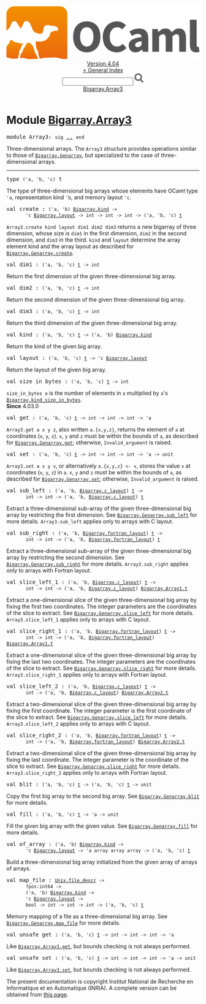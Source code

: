 <!-- ((! set title API !)) ((! set documentation !)) ((! set api !)) ((! set nobreadcrumb !)) -->
<div class="api"><header><nav class="toc brand"><a class="brand" href="https://ocaml.org/"><img src="colour-logo-gray.svg" class="svg" alt="OCaml"></a></nav><nav class="toc"><div class="toc_version"><a href="/docs" id="version-select">Version 4.04</a></div><a href="index.html">&lt; General Index</a><div class="api_search"><input type="text" name="apisearch" id="api_search" oninput="mySearch(false);" onkeypress="this.oninput();" onclick="this.oninput();" onpaste="this.oninput();">
<img src="search_icon.svg" alt="Search" class="svg" onclick="mySearch(false)"></div>
<div id="search_results"></div><div class="toc_title"><a href="#top">Bigarray.Array3</a></div><ul></ul></nav></header>

<h1>Module <a href="type_Bigarray.Array3.html">Bigarray.Array3</a></h1>

<pre><span class="keyword">module</span> Array3: <code class="code"><span class="keyword">sig</span></code> <a href="Bigarray.Array3.html">..</a> <code class="code"><span class="keyword">end</span></code></pre><div class="info module top">
Three-dimensional arrays. The <code class="code"><span class="constructor">Array3</span></code> structure provides operations
   similar to those of <a href="Bigarray.Genarray.html"><code class="code"><span class="constructor">Bigarray</span>.<span class="constructor">Genarray</span></code></a>, but specialized to the case
   of three-dimensional arrays.<br>
</div>
<hr width="100%">

<pre><span id="TYPEt"><span class="keyword">type</span> <code class="type">('a, 'b, 'c)</code> t</span> </pre>
<div class="info ">
The type of three-dimensional big arrays whose elements have
     OCaml type <code class="code"><span class="keywordsign">'</span>a</code>, representation kind <code class="code"><span class="keywordsign">'</span>b</code>, and memory layout <code class="code"><span class="keywordsign">'</span>c</code>.<br>
</div>


<pre><span id="VALcreate"><span class="keyword">val</span> create</span> : <code class="type">('a, 'b) <a href="Bigarray.html#TYPEkind">Bigarray.kind</a> -&gt;<br>       'c <a href="Bigarray.html#TYPElayout">Bigarray.layout</a> -&gt; int -&gt; int -&gt; int -&gt; ('a, 'b, 'c) <a href="Bigarray.Array3.html#TYPEt">t</a></code></pre><div class="info ">
<code class="code"><span class="constructor">Array3</span>.create&nbsp;kind&nbsp;layout&nbsp;dim1&nbsp;dim2&nbsp;dim3</code> returns a new bigarray of
     three dimension, whose size is <code class="code">dim1</code> in the first dimension,
     <code class="code">dim2</code> in the second dimension, and <code class="code">dim3</code> in the third.
     <code class="code">kind</code> and <code class="code">layout</code> determine the array element kind and
     the array layout as described for <a href="Bigarray.Genarray.html#VALcreate"><code class="code"><span class="constructor">Bigarray</span>.<span class="constructor">Genarray</span>.create</code></a>.<br>
</div>

<pre><span id="VALdim1"><span class="keyword">val</span> dim1</span> : <code class="type">('a, 'b, 'c) <a href="Bigarray.Array3.html#TYPEt">t</a> -&gt; int</code></pre><div class="info ">
Return the first dimension of the given three-dimensional big array.<br>
</div>

<pre><span id="VALdim2"><span class="keyword">val</span> dim2</span> : <code class="type">('a, 'b, 'c) <a href="Bigarray.Array3.html#TYPEt">t</a> -&gt; int</code></pre><div class="info ">
Return the second dimension of the given three-dimensional big array.<br>
</div>

<pre><span id="VALdim3"><span class="keyword">val</span> dim3</span> : <code class="type">('a, 'b, 'c) <a href="Bigarray.Array3.html#TYPEt">t</a> -&gt; int</code></pre><div class="info ">
Return the third dimension of the given three-dimensional big array.<br>
</div>

<pre><span id="VALkind"><span class="keyword">val</span> kind</span> : <code class="type">('a, 'b, 'c) <a href="Bigarray.Array3.html#TYPEt">t</a> -&gt; ('a, 'b) <a href="Bigarray.html#TYPEkind">Bigarray.kind</a></code></pre><div class="info ">
Return the kind of the given big array.<br>
</div>

<pre><span id="VALlayout"><span class="keyword">val</span> layout</span> : <code class="type">('a, 'b, 'c) <a href="Bigarray.Array3.html#TYPEt">t</a> -&gt; 'c <a href="Bigarray.html#TYPElayout">Bigarray.layout</a></code></pre><div class="info ">
Return the layout of the given big array.<br>
</div>

<pre><span id="VALsize_in_bytes"><span class="keyword">val</span> size_in_bytes</span> : <code class="type">('a, 'b, 'c) <a href="Bigarray.Array3.html#TYPEt">t</a> -&gt; int</code></pre><div class="info ">
<code class="code">size_in_bytes&nbsp;a</code> is the number of elements in <code class="code">a</code>
    multiplied by <code class="code">a</code>'s <a href="Bigarray.html#VALkind_size_in_bytes"><code class="code"><span class="constructor">Bigarray</span>.kind_size_in_bytes</code></a>.<br>
<b>Since</b> 4.03.0<br>
</div>

<pre><span id="VALget"><span class="keyword">val</span> get</span> : <code class="type">('a, 'b, 'c) <a href="Bigarray.Array3.html#TYPEt">t</a> -&gt; int -&gt; int -&gt; int -&gt; 'a</code></pre><div class="info ">
<code class="code"><span class="constructor">Array3</span>.get&nbsp;a&nbsp;x&nbsp;y&nbsp;z</code>, also written <code class="code">a.{x,y,z}</code>,
     returns the element of <code class="code">a</code> at coordinates (<code class="code">x</code>, <code class="code">y</code>, <code class="code">z</code>).
     <code class="code">x</code>, <code class="code">y</code> and <code class="code">z</code> must be within the bounds of <code class="code">a</code>,
     as described for <a href="Bigarray.Genarray.html#VALget"><code class="code"><span class="constructor">Bigarray</span>.<span class="constructor">Genarray</span>.get</code></a>;
     otherwise, <code class="code"><span class="constructor">Invalid_argument</span></code> is raised.<br>
</div>

<pre><span id="VALset"><span class="keyword">val</span> set</span> : <code class="type">('a, 'b, 'c) <a href="Bigarray.Array3.html#TYPEt">t</a> -&gt; int -&gt; int -&gt; int -&gt; 'a -&gt; unit</code></pre><div class="info ">
<code class="code"><span class="constructor">Array3</span>.set&nbsp;a&nbsp;x&nbsp;y&nbsp;v</code>, or alternatively <code class="code">a.{x,y,z}&nbsp;&lt;-&nbsp;v</code>,
     stores the value <code class="code">v</code> at coordinates (<code class="code">x</code>, <code class="code">y</code>, <code class="code">z</code>) in <code class="code">a</code>.
     <code class="code">x</code>, <code class="code">y</code> and <code class="code">z</code> must be within the bounds of <code class="code">a</code>,
     as described for <a href="Bigarray.Genarray.html#VALset"><code class="code"><span class="constructor">Bigarray</span>.<span class="constructor">Genarray</span>.set</code></a>;
     otherwise, <code class="code"><span class="constructor">Invalid_argument</span></code> is raised.<br>
</div>

<pre><span id="VALsub_left"><span class="keyword">val</span> sub_left</span> : <code class="type">('a, 'b, <a href="Bigarray.html#TYPEc_layout">Bigarray.c_layout</a>) <a href="Bigarray.Array3.html#TYPEt">t</a> -&gt;<br>       int -&gt; int -&gt; ('a, 'b, <a href="Bigarray.html#TYPEc_layout">Bigarray.c_layout</a>) <a href="Bigarray.Array3.html#TYPEt">t</a></code></pre><div class="info ">
Extract a three-dimensional sub-array of the given
     three-dimensional big array by restricting the first dimension.
     See <a href="Bigarray.Genarray.html#VALsub_left"><code class="code"><span class="constructor">Bigarray</span>.<span class="constructor">Genarray</span>.sub_left</code></a> for more details.  <code class="code"><span class="constructor">Array3</span>.sub_left</code>
     applies only to arrays with C layout.<br>
</div>

<pre><span id="VALsub_right"><span class="keyword">val</span> sub_right</span> : <code class="type">('a, 'b, <a href="Bigarray.html#TYPEfortran_layout">Bigarray.fortran_layout</a>) <a href="Bigarray.Array3.html#TYPEt">t</a> -&gt;<br>       int -&gt; int -&gt; ('a, 'b, <a href="Bigarray.html#TYPEfortran_layout">Bigarray.fortran_layout</a>) <a href="Bigarray.Array3.html#TYPEt">t</a></code></pre><div class="info ">
Extract a three-dimensional sub-array of the given
     three-dimensional big array by restricting the second dimension.
     See <a href="Bigarray.Genarray.html#VALsub_right"><code class="code"><span class="constructor">Bigarray</span>.<span class="constructor">Genarray</span>.sub_right</code></a> for more details.  <code class="code"><span class="constructor">Array3</span>.sub_right</code>
     applies only to arrays with Fortran layout.<br>
</div>

<pre><span id="VALslice_left_1"><span class="keyword">val</span> slice_left_1</span> : <code class="type">('a, 'b, <a href="Bigarray.html#TYPEc_layout">Bigarray.c_layout</a>) <a href="Bigarray.Array3.html#TYPEt">t</a> -&gt;<br>       int -&gt; int -&gt; ('a, 'b, <a href="Bigarray.html#TYPEc_layout">Bigarray.c_layout</a>) <a href="Bigarray.Array1.html#TYPEt">Bigarray.Array1.t</a></code></pre><div class="info ">
Extract a one-dimensional slice of the given three-dimensional
     big array by fixing the first two coordinates.
     The integer parameters are the coordinates of the slice to
     extract.  See <a href="Bigarray.Genarray.html#VALslice_left"><code class="code"><span class="constructor">Bigarray</span>.<span class="constructor">Genarray</span>.slice_left</code></a> for more details.
     <code class="code"><span class="constructor">Array3</span>.slice_left_1</code> applies only to arrays with C layout.<br>
</div>

<pre><span id="VALslice_right_1"><span class="keyword">val</span> slice_right_1</span> : <code class="type">('a, 'b, <a href="Bigarray.html#TYPEfortran_layout">Bigarray.fortran_layout</a>) <a href="Bigarray.Array3.html#TYPEt">t</a> -&gt;<br>       int -&gt; int -&gt; ('a, 'b, <a href="Bigarray.html#TYPEfortran_layout">Bigarray.fortran_layout</a>) <a href="Bigarray.Array1.html#TYPEt">Bigarray.Array1.t</a></code></pre><div class="info ">
Extract a one-dimensional slice of the given three-dimensional
     big array by fixing the last two coordinates.
     The integer parameters are the coordinates of the slice to
     extract.  See <a href="Bigarray.Genarray.html#VALslice_right"><code class="code"><span class="constructor">Bigarray</span>.<span class="constructor">Genarray</span>.slice_right</code></a> for more details.
     <code class="code"><span class="constructor">Array3</span>.slice_right_1</code> applies only to arrays with Fortran
     layout.<br>
</div>

<pre><span id="VALslice_left_2"><span class="keyword">val</span> slice_left_2</span> : <code class="type">('a, 'b, <a href="Bigarray.html#TYPEc_layout">Bigarray.c_layout</a>) <a href="Bigarray.Array3.html#TYPEt">t</a> -&gt;<br>       int -&gt; ('a, 'b, <a href="Bigarray.html#TYPEc_layout">Bigarray.c_layout</a>) <a href="Bigarray.Array2.html#TYPEt">Bigarray.Array2.t</a></code></pre><div class="info ">
Extract a  two-dimensional slice of the given three-dimensional
     big array by fixing the first coordinate.
     The integer parameter is the first coordinate of the slice to
     extract.  See <a href="Bigarray.Genarray.html#VALslice_left"><code class="code"><span class="constructor">Bigarray</span>.<span class="constructor">Genarray</span>.slice_left</code></a> for more details.
     <code class="code"><span class="constructor">Array3</span>.slice_left_2</code> applies only to arrays with C layout.<br>
</div>

<pre><span id="VALslice_right_2"><span class="keyword">val</span> slice_right_2</span> : <code class="type">('a, 'b, <a href="Bigarray.html#TYPEfortran_layout">Bigarray.fortran_layout</a>) <a href="Bigarray.Array3.html#TYPEt">t</a> -&gt;<br>       int -&gt; ('a, 'b, <a href="Bigarray.html#TYPEfortran_layout">Bigarray.fortran_layout</a>) <a href="Bigarray.Array2.html#TYPEt">Bigarray.Array2.t</a></code></pre><div class="info ">
Extract a two-dimensional slice of the given
     three-dimensional big array by fixing the last coordinate.
     The integer parameter is the coordinate of the slice
     to extract.  See <a href="Bigarray.Genarray.html#VALslice_right"><code class="code"><span class="constructor">Bigarray</span>.<span class="constructor">Genarray</span>.slice_right</code></a> for more details.
     <code class="code"><span class="constructor">Array3</span>.slice_right_2</code> applies only to arrays with Fortran
     layout.<br>
</div>

<pre><span id="VALblit"><span class="keyword">val</span> blit</span> : <code class="type">('a, 'b, 'c) <a href="Bigarray.Array3.html#TYPEt">t</a> -&gt; ('a, 'b, 'c) <a href="Bigarray.Array3.html#TYPEt">t</a> -&gt; unit</code></pre><div class="info ">
Copy the first big array to the second big array.
     See <a href="Bigarray.Genarray.html#VALblit"><code class="code"><span class="constructor">Bigarray</span>.<span class="constructor">Genarray</span>.blit</code></a> for more details.<br>
</div>

<pre><span id="VALfill"><span class="keyword">val</span> fill</span> : <code class="type">('a, 'b, 'c) <a href="Bigarray.Array3.html#TYPEt">t</a> -&gt; 'a -&gt; unit</code></pre><div class="info ">
Fill the given big array with the given value.
     See <a href="Bigarray.Genarray.html#VALfill"><code class="code"><span class="constructor">Bigarray</span>.<span class="constructor">Genarray</span>.fill</code></a> for more details.<br>
</div>

<pre><span id="VALof_array"><span class="keyword">val</span> of_array</span> : <code class="type">('a, 'b) <a href="Bigarray.html#TYPEkind">Bigarray.kind</a> -&gt;<br>       'c <a href="Bigarray.html#TYPElayout">Bigarray.layout</a> -&gt; 'a array array array -&gt; ('a, 'b, 'c) <a href="Bigarray.Array3.html#TYPEt">t</a></code></pre><div class="info ">
Build a three-dimensional big array initialized from the
     given array of arrays of arrays.<br>
</div>

<pre><span id="VALmap_file"><span class="keyword">val</span> map_file</span> : <code class="type"><a href="Unix.html#TYPEfile_descr">Unix.file_descr</a> -&gt;<br>       ?pos:int64 -&gt;<br>       ('a, 'b) <a href="Bigarray.html#TYPEkind">Bigarray.kind</a> -&gt;<br>       'c <a href="Bigarray.html#TYPElayout">Bigarray.layout</a> -&gt;<br>       bool -&gt; int -&gt; int -&gt; int -&gt; ('a, 'b, 'c) <a href="Bigarray.Array3.html#TYPEt">t</a></code></pre><div class="info ">
Memory mapping of a file as a three-dimensional big array.
     See <a href="Bigarray.Genarray.html#VALmap_file"><code class="code"><span class="constructor">Bigarray</span>.<span class="constructor">Genarray</span>.map_file</code></a> for more details.<br>
</div>

<pre><span id="VALunsafe_get"><span class="keyword">val</span> unsafe_get</span> : <code class="type">('a, 'b, 'c) <a href="Bigarray.Array3.html#TYPEt">t</a> -&gt; int -&gt; int -&gt; int -&gt; 'a</code></pre><div class="info ">
Like <a href="Bigarray.Array3.html#VALget"><code class="code"><span class="constructor">Bigarray</span>.<span class="constructor">Array3</span>.get</code></a>, but bounds checking is not always
      performed.<br>
</div>

<pre><span id="VALunsafe_set"><span class="keyword">val</span> unsafe_set</span> : <code class="type">('a, 'b, 'c) <a href="Bigarray.Array3.html#TYPEt">t</a> -&gt; int -&gt; int -&gt; int -&gt; 'a -&gt; unit</code></pre><div class="info ">
Like <a href="Bigarray.Array3.html#VALset"><code class="code"><span class="constructor">Bigarray</span>.<span class="constructor">Array3</span>.set</code></a>, but bounds checking is not always
      performed.<br>
</div>
<div class="copyright">The present documentation is copyright Institut National de Recherche en Informatique et en Automatique (INRIA). A complete version can be obtained from <a href="http://caml.inria.fr/pub/docs/manual-ocaml/">this page</a>.</div></div>